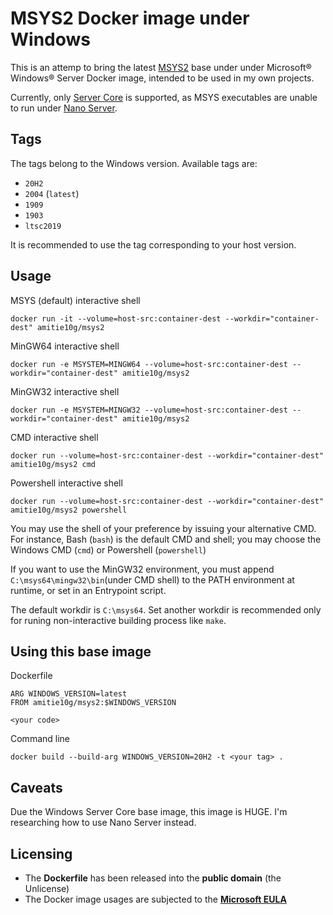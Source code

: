 # MSYS2 Docker image under Windows
This is an attemp to bring the latest [MSYS2](https://www.msys2.org) base under under Microsoft® Windows® Server Docker image, intended to be used in my own projects.

Currently, only [Server Core](https://hub.docker.com/_/microsoft-windows-servercore) is supported, as MSYS executables are unable to run under [Nano Server](https://hub.docker.com/_/microsoft-windows-nanoserver). 

## Tags
The tags belong to the Windows version. Available tags are:

* ``20H2``
* ``2004`` (``latest``)
* ``1909``
* ``1903``
* ``ltsc2019``

It is recommended to use the tag corresponding to your host version.

## Usage
MSYS (default) interactive shell
```
docker run -it --volume=host-src:container-dest --workdir="container-dest" amitie10g/msys2
```

MinGW64 interactive shell
```
docker run -e MSYSTEM=MINGW64 --volume=host-src:container-dest --workdir="container-dest" amitie10g/msys2
```

MinGW32 interactive shell
```
docker run -e MSYSTEM=MINGW32 --volume=host-src:container-dest --workdir="container-dest" amitie10g/msys2
```

CMD interactive shell
```
docker run --volume=host-src:container-dest --workdir="container-dest" amitie10g/msys2 cmd
```

Powershell interactive shell
```
docker run --volume=host-src:container-dest --workdir="container-dest" amitie10g/msys2 powershell
```

You may use the shell of your preference by issuing your alternative CMD. For instance, Bash (``bash``) is the default CMD and shell; you may choose the Windows CMD (``cmd``) or Powershell (``powershell``)

If you want to use the MinGW32 environment, you must append ``C:\msys64\mingw32\bin``(under CMD shell) to the PATH environment at runtime, or set in an Entrypoint script.

The default workdir is ``C:\msys64``. Set another workdir is recommended only for runing non-interactive building process like ``make``.

## Using this base image
Dockerfile
```
ARG WINDOWS_VERSION=latest
FROM amitie10g/msys2:$WINDOWS_VERSION

<your code>
```

Command line
```
docker build --build-arg WINDOWS_VERSION=20H2 -t <your tag> .
```

## Caveats
Due the Windows Server Core base image, this image is HUGE. I'm researching how to use Nano Server instead.

## Licensing
* The **Dockerfile** has been released into the **public domain** (the Unlicense)
* The Docker image usages are subjected to the **[Microsoft EULA](https://docs.microsoft.com/en-us/virtualization/windowscontainers/images-eula)**